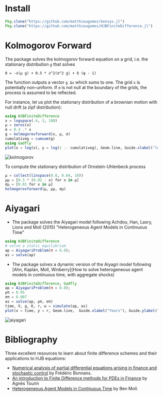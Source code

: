 # Install
```julia
Pkg.clone("https://github.com/matthieugomez/Gensys.jl")
Pkg.clone("https://github.com/matthieugomez/HJBFiniteDifference.jl")
```

# Kolmogorov Forward
The package solves the kolmogorov forward equation on a grid, i.e. the stationary distribution `g` that solves

`0 = -∂(μ g) + 0.5 * ∂^2(σ^2 g) + δ (ψ - 1)`

The function outputs a vector `g Δx`  which sums to one. The grid `x` is potentially non-uniform. If `σ` is not null at the boundary of the grids, the process is assumed to be reflected.

For instance, let us plot the stationary distribution of a brownian motion with null drift (a zipf distribution):
```julia
using HJBFiniteDifference
x = logspace(-4, 3, 100)
μ = zeros(x)
σ = 0.3 .* x
g = kolmogorovforward(x, μ, σ)
cumulativeg = cumsum(g)
using Gadfly
plot(x = log(x), y = log(1 .- cumulativeg), Geom.line, Guide.xlabel("log-x"), Guide.ylabel("log 1-cdf"))
```
![kolmogorov](https://cdn.rawgit.com/matthieugomez/HJBFiniteDifference.jl/master/img/kolmogorov.svg)


To compute the stationary distribution of Ornstein-Uhlenbeck process
```julia
μ = collect(linspace(0.0, 0.04, 10))
μμ = [0.3 * (0.02 - x) for x in μ]
σμ = [0.01 for x in μ]
kolmogorovforward(μ, μμ, σμ)
```


# Aiyagari
- The package solves the Aiyagari model following Achdou, Han, Lasry, Lions and Moll (2015) "Heterogeneous Agent Models in Continuous Time"
```julia
using HJBFiniteDifference
# solve a static equilibrium
ap = AiyagariProblem(π = 0.0);
as = solve(ap)
```
- The package solves a dynamic version of the Aiyagri model following [Ahn, Kaplan, Moll, Winberry](How to solve heterogeneous agent models in continuous time, with aggregate shocks)

```julia
using HJBFiniteDifference, Gadfly
ap = AiyagariProblem(π = 0.0);
ρπ = 0.95
σπ = 0.007
as = solve(ap, ρπ, σπ)
time, V, g, K, r, w = simulate(ap, as)
plot(x = time, y = r, Geom.line,  Guide.xlabel("Years"), Guide.ylabel("Percentage points"), Guide.title("Interest Rate to Aggregate Productivity Shock"))
```
![aiyagari](https://cdn.rawgit.com/matthieugomez/HJBFiniteDifference.jl/master/img/aiyagaridynamic.svg)


# Bibliography
Three excellent resources to learn about finite difference schemes and their applications to HJB equations:
- [Numerical analysis of partial differential equations arising in finance and stochastic control](http://www.cmap.polytechnique.fr/%7Ebonnans/notes/edpfin/edpfin.html) by Frédéric Bonnans.
- [An introduction to Finite Difference methods for
PDEs in Finance](https://www.fields.utoronto.ca/programs/scientific/09-10/finance/courses/tourin.pdf)  by Agnès Tourin 
-  [Heterogeneous Agent Models in Continuous Time](http://www.princeton.edu/~moll/HACTproject.htm) by Ben Moll.